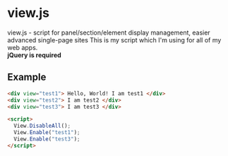 # view.js
view.js - script for panel/section/element display management, easier advanced single-page sites
This is my script which I'm using for all of my web apps.<br>
**jQuery is required**

## Example
```HTML
<div view="test1"> Hello, World! I am test1 </div>
<div view="test2"> I am test2 </div>
<div view="test3"> I am test3 </div>

<script>
  View.DisableAll();
  View.Enable("test1");
  View.Enable("test3");
</script>
```
